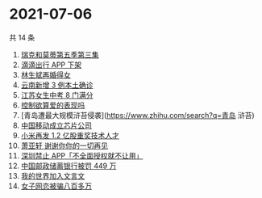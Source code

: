 # 2021-07-06

共 14 条

<!-- BEGIN ZHIHUSEARCH -->
<!-- 最后更新时间 Tue Jul 06 2021 15:07:01 GMT+0800 (China Standard Time) -->
1. [瑞克和莫蒂第五季第三集](https://www.zhihu.com/search?q=瑞克和莫蒂)
1. [滴滴出行 APP 下架](https://www.zhihu.com/search?q=滴滴下架)
1. [林生斌再婚得女](https://www.zhihu.com/search?q=林生斌)
1. [云南新增 3 例本土确诊](https://www.zhihu.com/search?q=云南疫情)
1. [江苏女生中考 8 门满分](https://www.zhihu.com/search?q=中考)
1. [控制欲算爱的表现吗](https://www.zhihu.com/search?q=扑通扑通的心)
1. [青岛遭最大规模浒苔侵袭](https://www.zhihu.com/search?q=青岛 浒苔)
1. [中国移动成立芯片公司](https://www.zhihu.com/search?q=中国移动)
1. [小米再发 1.2 亿股重奖技术人才](https://www.zhihu.com/search?q=小米)
1. [萧亚轩 谢谢你你的一切再见](https://www.zhihu.com/search?q=萧亚轩)
1. [深圳禁止 APP「不全面授权就不让用」](https://www.zhihu.com/search?q=大数据杀熟)
1. [中国邮政储蓄银行被罚 449 万](https://www.zhihu.com/search?q=中国邮政储蓄银行)
1. [我的世界加入文言文](https://www.zhihu.com/search?q=我的世界)
1. [女子网恋被骗八百多万](https://www.zhihu.com/search?q=网恋被骗)
<!-- END ZHIHUSEARCH -->
